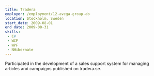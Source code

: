 ```yaml
---
title: Tradera
employer: /employment/12-avega-group-ab
location: Stockholm, Sweden
start_date: 2009-08-01
end_date: 2009-08-31
skills:
 - C#
 - WCF
 - WPF
 - NHibernate
--- 
```

Participated in the development of a sales support system for managing articles and campaigns published on tradera.se.